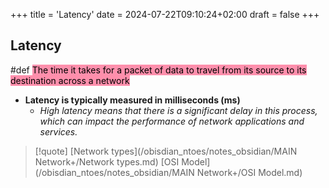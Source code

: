+++
title = 'Latency'
date = 2024-07-22T09:10:24+02:00
draft = false
+++

## Latency
#def <mark style="background: #FF5582A6;">The time it takes for a packet of data to travel from its source to its destination across a network</mark>
- **Latency is typically measured in milliseconds (ms)**
	- *High latency means that there is a significant delay in this process, which can impact the performance of network applications and services.*
>[!quote] 
>[Network types](/obisdian_ntoes/notes_obsidian/MAIN Network+/Network types.md) [OSI Model](/obisdian_ntoes/notes_obsidian/MAIN Network+/OSI Model.md) 